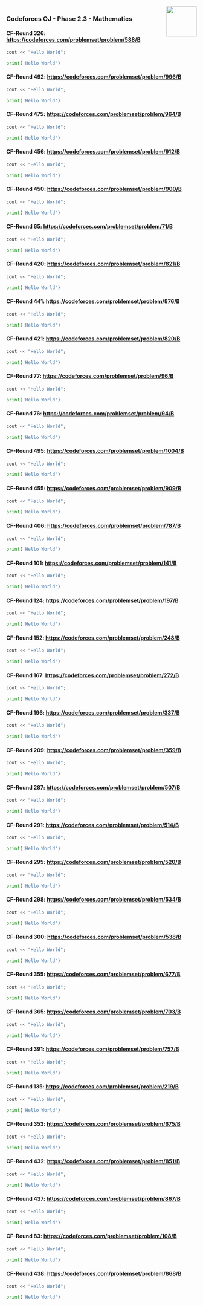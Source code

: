 <img align="right" width="80" src="https://github.com/cs-MohamedAyman/Problem-Solving-Training/blob/master/online-judges-logos/codeforces.jpg">

### Codeforces OJ - Phase 2.3 - Mathematics

#### CF-Round 326: https://codeforces.com/problemset/problem/588/B
```cpp
cout << "Hello World";
```
```python
print('Hello World')
```

#### CF-Round 492: https://codeforces.com/problemset/problem/996/B
```cpp
cout << "Hello World";
```
```python
print('Hello World')
```

#### CF-Round 475: https://codeforces.com/problemset/problem/964/B
```cpp
cout << "Hello World";
```
```python
print('Hello World')
```

#### CF-Round 456: https://codeforces.com/problemset/problem/912/B
```cpp
cout << "Hello World";
```
```python
print('Hello World')
```

#### CF-Round 450: https://codeforces.com/problemset/problem/900/B
```cpp
cout << "Hello World";
```
```python
print('Hello World')
```

#### CF-Round 65: https://codeforces.com/problemset/problem/71/B
```cpp
cout << "Hello World";
```
```python
print('Hello World')
```

#### CF-Round 420: https://codeforces.com/problemset/problem/821/B
```cpp
cout << "Hello World";
```
```python
print('Hello World')
```

#### CF-Round 441: https://codeforces.com/problemset/problem/876/B
```cpp
cout << "Hello World";
```
```python
print('Hello World')
```

#### CF-Round 421: https://codeforces.com/problemset/problem/820/B
```cpp
cout << "Hello World";
```
```python
print('Hello World')
```

#### CF-Round 77: https://codeforces.com/problemset/problem/96/B
```cpp
cout << "Hello World";
```
```python
print('Hello World')
```

#### CF-Round 76: https://codeforces.com/problemset/problem/94/B
```cpp
cout << "Hello World";
```
```python
print('Hello World')
```

#### CF-Round 495: https://codeforces.com/problemset/problem/1004/B
```cpp
cout << "Hello World";
```
```python
print('Hello World')
```

#### CF-Round 455: https://codeforces.com/problemset/problem/909/B
```cpp
cout << "Hello World";
```
```python
print('Hello World')
```

#### CF-Round 406: https://codeforces.com/problemset/problem/787/B
```cpp
cout << "Hello World";
```
```python
print('Hello World')
```

#### CF-Round 101: https://codeforces.com/problemset/problem/141/B
```cpp
cout << "Hello World";
```
```python
print('Hello World')
```

#### CF-Round 124: https://codeforces.com/problemset/problem/197/B
```cpp
cout << "Hello World";
```
```python
print('Hello World')
```

#### CF-Round 152: https://codeforces.com/problemset/problem/248/B
```cpp
cout << "Hello World";
```
```python
print('Hello World')
```

#### CF-Round 167: https://codeforces.com/problemset/problem/272/B
```cpp
cout << "Hello World";
```
```python
print('Hello World')
```

#### CF-Round 196: https://codeforces.com/problemset/problem/337/B
```cpp
cout << "Hello World";
```
```python
print('Hello World')
```

#### CF-Round 209: https://codeforces.com/problemset/problem/359/B
```cpp
cout << "Hello World";
```
```python
print('Hello World')
```

#### CF-Round 287: https://codeforces.com/problemset/problem/507/B
```cpp
cout << "Hello World";
```
```python
print('Hello World')
```

#### CF-Round 291: https://codeforces.com/problemset/problem/514/B
```cpp
cout << "Hello World";
```
```python
print('Hello World')
```

#### CF-Round 295: https://codeforces.com/problemset/problem/520/B
```cpp
cout << "Hello World";
```
```python
print('Hello World')
```

#### CF-Round 298: https://codeforces.com/problemset/problem/534/B
```cpp
cout << "Hello World";
```
```python
print('Hello World')
```

#### CF-Round 300: https://codeforces.com/problemset/problem/538/B
```cpp
cout << "Hello World";
```
```python
print('Hello World')
```

#### CF-Round 355: https://codeforces.com/problemset/problem/677/B
```cpp
cout << "Hello World";
```
```python
print('Hello World')
```

#### CF-Round 365: https://codeforces.com/problemset/problem/703/B
```cpp
cout << "Hello World";
```
```python
print('Hello World')
```

#### CF-Round 391: https://codeforces.com/problemset/problem/757/B
```cpp
cout << "Hello World";
```
```python
print('Hello World')
```

#### CF-Round 135: https://codeforces.com/problemset/problem/219/B
```cpp
cout << "Hello World";
```
```python
print('Hello World')
```

#### CF-Round 353: https://codeforces.com/problemset/problem/675/B
```cpp
cout << "Hello World";
```
```python
print('Hello World')
```

#### CF-Round 432: https://codeforces.com/problemset/problem/851/B
```cpp
cout << "Hello World";
```
```python
print('Hello World')
```

#### CF-Round 437: https://codeforces.com/problemset/problem/867/B
```cpp
cout << "Hello World";
```
```python
print('Hello World')
```

#### CF-Round 83: https://codeforces.com/problemset/problem/108/B
```cpp
cout << "Hello World";
```
```python
print('Hello World')
```

#### CF-Round 438: https://codeforces.com/problemset/problem/868/B
```cpp
cout << "Hello World";
```
```python
print('Hello World')
```
